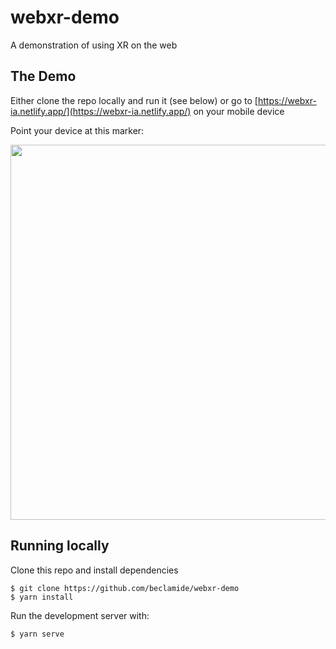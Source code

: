 # webxr-demo
A demonstration of using XR on the web


## The Demo
Either clone the repo locally and run it (see below) or go to [https://webxr-ia.netlify.app/](https://webxr-ia.netlify.app/) on your mobile device

Point your device at this marker:

<img src="https://user-images.githubusercontent.com/1726083/128891619-794facbf-cd2e-4452-8ec0-e0e8e9252914.png" width="600" />


## Running locally
Clone this repo and install dependencies
```
$ git clone https://github.com/beclamide/webxr-demo
$ yarn install
```

Run the development server with:
```
$ yarn serve
```

